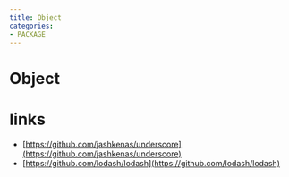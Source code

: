 ```yaml
---
title: Object
categories: 
- PACKAGE
---
```


# Object

# links
- [https://github.com/jashkenas/underscore](https://github.com/jashkenas/underscore)
- [https://github.com/lodash/lodash](https://github.com/lodash/lodash)